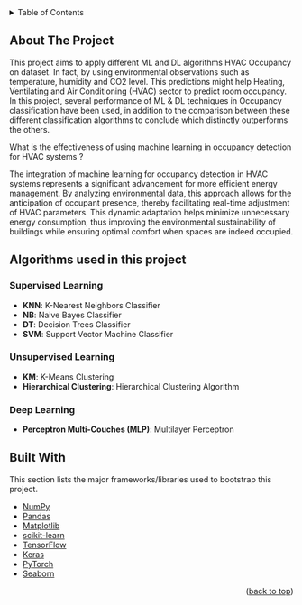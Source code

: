 
<!-- TABLE OF CONTENTS -->
<details>
  <summary>Table of Contents</summary>
  <ol>
    <li>
      <a href="#about-the-project">About The Project</a>
    </li>
    <li>
      <a href="#Algorithms-used-in-this-project">Algorithms</a>
    </li>
    <li>
      <a href="#built-with">Built With</a>
    </li>
  </ol>
</details>




<!-- ABOUT THE PROJECT -->
## About The Project

This project aims to apply different ML and DL algorithms HVAC Occupancy on dataset. In
fact, by using environmental observations such as temperature, humidity and CO2 level. This
predictions might help Heating, Ventilating and Air Conditioning (HVAC) sector to predict
room occupancy. In this project, several performance of ML & DL techniques in
Occupancy classification have been used, in addition to the comparison between these different classification algorithms to conclude which distinctly outperforms the others.

What is the effectiveness of using machine learning in occupancy detection for HVAC systems ?

The integration of machine learning for occupancy detection in HVAC systems represents a significant advancement for more efficient energy management. By analyzing environmental data, this approach allows for the anticipation of occupant presence, thereby facilitating real-time adjustment of HVAC parameters. This dynamic adaptation helps minimize unnecessary energy consumption, thus improving the environmental sustainability of buildings while ensuring optimal comfort when spaces are indeed occupied.

## Algorithms used in this project

### Supervised Learning
- **KNN**: K-Nearest Neighbors Classifier
- **NB**: Naive Bayes Classifier
- **DT**: Decision Trees Classifier
- **SVM**: Support Vector Machine Classifier

### Unsupervised Learning
- **KM**: K-Means Clustering
- **Hierarchical Clustering**: Hierarchical Clustering Algorithm

### Deep Learning
- **Perceptron Multi-Couches (MLP)**: Multilayer Perceptron



## Built With

This section lists the major frameworks/libraries used to bootstrap this project.

* [NumPy](https://numpy.org/)
* [Pandas](https://pandas.pydata.org/)
* [Matplotlib](https://matplotlib.org/)
* [scikit-learn](https://scikit-learn.org/)
* [TensorFlow](https://www.tensorflow.org/)
* [Keras](https://keras.io/)
* [PyTorch](https://pytorch.org/)
* [Seaborn](https://seaborn.pydata.org/)



<p align="right">(<a href="#readme-top">back to top</a>)</p>











